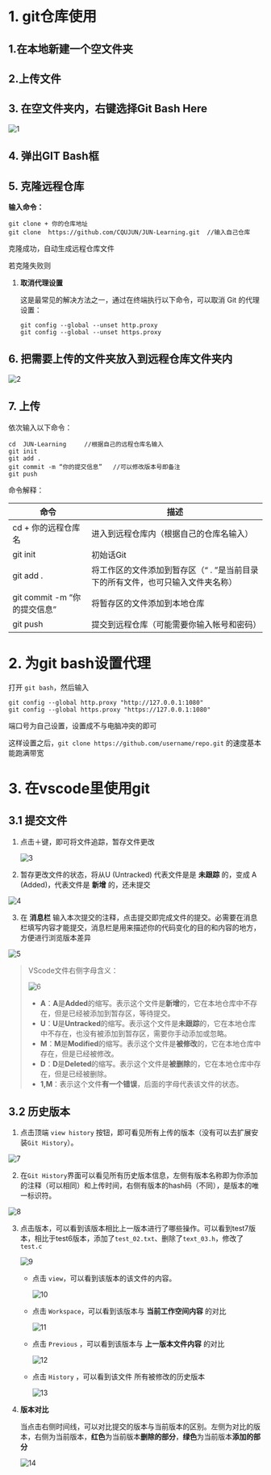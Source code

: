 # 1. git仓库使用

## 1.在本地新建一个空文件夹

## 2.上传文件

## 3. 在空文件夹内，右键选择Git Bash Here

![1](./github-use.assets/1.png)

## 4. 弹出GIT Bash框

## 5. 克隆远程仓库

**输入命令：**

```shell
git clone + 你的仓库地址
git clone  https://github.com/CQUJUN/JUN-Learning.git  //输入自己仓库
```

克隆成功，自动生成远程仓库文件

若克隆失败则

1. **取消代理设置**

   这是最常见的解决方法之一，通过在终端执行以下命令，可以取消 Git 的代理设置：

   ```shell
   git config --global --unset http.proxy 
   git config --global --unset https.proxy
   ```

## 6. 把需要上传的文件夹放入到远程仓库文件夹内

![2](./github-use.assets/2.png)

## 7. 上传

依次输入以下命令：

```shell
cd  JUN-Learning     //根据自己的远程仓库名输入
git init
git add .
git commit -m “你的提交信息”   //可以修改版本号即备注
git push
```

命令解释：

| 命令                         | 描述                                                         |
| ---------------------------- | ------------------------------------------------------------ |
| cd + 你的远程仓库名          | 进入到远程仓库内（根据自己的仓库名输入）                     |
| git init                     | 初始话Git                                                    |
| git add .                    | 将工作区的文件添加到暂存区（“ . ”是当前目录下的所有文件，也可只输入文件夹名称） |
| git commit -m “你的提交信息” | 将暂存区的文件添加到本地仓库                                 |
| git push                     | 提交到远程仓库（可能需要你输入帐号和密码）                   |

# 2. 为git bash设置代理

打开 `git bash`，然后输入

```stylus
git config --global http.proxy "http://127.0.0.1:1080"
git config --global https.proxy "https://127.0.0.1:1080"
```

端口号为自己设置，设置成不与电脑冲突的即可

这样设置之后，`git clone https://github.com/username/repo.git` 的速度基本能跑满带宽

# 3. 在vscode里使用git

## 3.1 提交文件

1. 点击＋键，即可将文件追踪，暂存文件更改

   ![3](./github-use.assets/3.png)

2. 暂存更改文件的状态，将从U (Untracked) 代表文件是是 **未跟踪** 的，变成 A (Added)，代表文件是 **新增** 的，还未提交

![4](./github-use.assets/4.png)

3. 在 **消息栏** 输入本次提交的注释，点击提交即完成文件的提交。必需要在消息栏填写内容才能提交，消息栏是用来描述你的代码变化的目的和内容的地方，方便进行浏览版本差异

![5](./github-use.assets/5.png)

> VScode文件右侧字母含义：
>
> ![6](./github-use.assets/6.png)
>
> - **A**：**A**是**Added**的缩写。表示这个文件是**新增**的，它在本地仓库中不存在，但是已经被添加到暂存区，等待提交。
> - **U**：**U**是**Untracked**的缩写。表示这个文件是**未跟踪**的，它在本地仓库中不存在，也没有被添加到暂存区，需要你手动添加或忽略。
> - **M**：**M**是**Modified**的缩写。表示这个文件是**被修改**的，它在本地仓库中存在，但是已经被修改。
> - **D**：**D**是**Deleted**的缩写。表示这个文件是**被删除**的，它在本地仓库中存在，但是已经被删除。
> - **1,M**：表示这个文件**有一个错误**，后面的字母代表该文件的状态。

## 3.2 历史版本

1. 点击顶端 `view history` 按钮，即可看见所有上传的版本（没有可以去扩展安装`Git History`）。

![7](./github-use.assets/7.png)

2. 在`Git History`界面可以看见所有历史版本信息，左侧有版本名称即为你添加的注释（可以相同）和上传时间，右侧有版本的hash码（不同），是版本的唯一标识符。

![8](./github-use.assets/8.png)

3. 点击版本，可以看到该版本相比上一版本进行了哪些操作。可以看到test7版本，相比于test6版本，添加了`test_02.txt`、删除了`text_03.h`，修改了`test.c`

   ![9](./github-use.assets/9.png)

   - 点击 `view`，可以看到该版本的该文件的内容。

     ![10](./github-use.assets/10.png)

   - 点击 `Workspace`，可以看到该版本与 **当前工作空间内容** 的对比

     ![11](./github-use.assets/11.png)

   - 点击 `Previous` ，可以看到该版本与 **上一版本文件内容** 的对比

     ![12](./github-use.assets/12.png)

   - 点击 `History` ，可以看到该文件 所有被修改的历史版本

     ![13](./github-use.assets/13.png)

4. **版本对比**

   当点击右侧时间线，可以对比提交的版本与当前版本的区别。左侧为对比的版本，右侧为当前版本，**红色**为当前版本**删除的部分**，**绿色**为当前版本**添加的部分**

   ![14](./github-use.assets/14.png)



